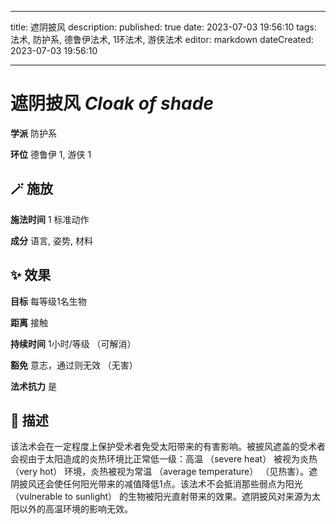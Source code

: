 
---
title: 遮阴披风
description: 
published: true
date: 2023-07-03 19:56:10
tags: 法术, 防护系, 德鲁伊法术, 1环法术, 游侠法术
editor: markdown
dateCreated: 2023-07-03 19:56:10

---

# **遮阴披风** *Cloak of shade*

**学派** 防护系 

**环位** 德鲁伊 1, 游侠 1

## 🪄 施放

**施法时间** 1 标准动作

**成分** 语言, 姿势, 材料

## ✨ 效果 

**目标** 每等级1名生物 

**距离** 接触  

**持续时间** 1小时/等级 （可解消） 

**豁免** 意志，通过则无效 （无害）

**法术抗力** 是

## 📖 描述

该法术会在一定程度上保护受术者免受太阳带来的有害影响。被披风遮盖的受术者会视由于太阳造成的炎热环境比正常低一级：高温 （severe heat） 被视为炎热 （very hot） 环境，炎热被视为常温 （average temperature）  （见热害）。遮阴披风还会使任何阳光带来的减值降低1点。该法术不会抵消那些弱点为阳光 （vulnerable to sunlight） 的生物被阳光直射带来的效果。遮阴披风对来源为太阳以外的高温环境的影响无效。
    